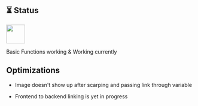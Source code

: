 ## ⏳ Status

<img src="https://cdn.discordapp.com/attachments/795866620412428330/953593490061815878/svgviewer-png-output_battery.png
" width="50px"><p>Basic Functions working & Working currently</p>

## Optimizations

- Image doesn't show up after scarping and passing link through variable

- Frontend to backend linking is yet in progress